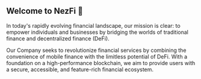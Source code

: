 ## Welcome to NezFi 👋
In today's rapidly evolving financial landscape, our mission is clear: to empower individuals and businesses by bridging the worlds of traditional finance and decentralized finance (DeFi).

Our Company seeks to revolutionize financial services by combining the convenience of mobile finance with the limitless potential of DeFi. With a foundation on a high-performance blockchain, we aim to provide users with a secure, accessible, and feature-rich financial ecosystem.
<!--

**Here are some ideas to get you started:**

🙋‍♀️ A short introduction - what is your organization all about?
🌈 Contribution guidelines - how can the community get involved?
👩‍💻 Useful resources - where can the community find your docs? Is there anything else the community should know?
🍿 Fun facts - what does your team eat for breakfast?
🧙 Remember, you can do mighty things with the power of [Markdown](https://docs.github.com/github/writing-on-github/getting-started-with-writing-and-formatting-on-github/basic-writing-and-formatting-syntax)
-->

